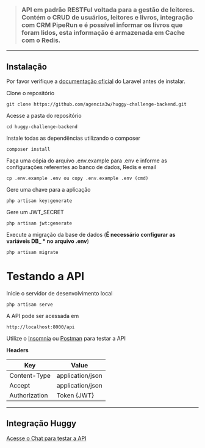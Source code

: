 > ### API em padrão RESTFul voltada para a gestão de leitores. Contém o CRUD de usuários, leitores e livros, integração com CRM PipeRun e é possível informar os livros que foram lidos, esta informação é armazenada em Cache com o Redis.

----------

## Instalação

Por favor verifique a [documentação oficial](https://laravel.com/docs/8.x/installation) do Laravel antes de instalar.

Clone o repositório

    git clone https://github.com/agencia3w/huggy-challenge-backend.git

Acesse a pasta do repositório

    cd huggy-challenge-backend

Instale todas as dependências utilizando o composer

    composer install

Faça uma cópia do arquivo .env.example para .env e informe as configurações referentes ao banco de dados, Redis e email

    cp .env.example .env ou copy .env.example .env (cmd)

Gere uma chave para a aplicação

    php artisan key:generate

Gere um JWT_SECRET

    php artisan jwt:generate

Execute a migração da base de dados (**É necessário configurar as variáveis DB_ * no arquivo .env**)

    php artisan migrate

# Testando a API

Inicie o servidor de desenvolvimento local

    php artisan serve

A API pode ser acessada em

    http://localhost:8000/api

Utilize o [Insomnia](https://insomnia.rest/download) ou [Postman](https://www.postman.com/downloads/) para testar a API

**Headers**

**Key**             | **Value**         |
|------------------	|------------------	|
| Content-Type     	| application/json 	|
| Accept 	        | application/json  |
| Authorization    	| Token {JWT}      	|


----------

## Integração Huggy
[Acesse o Chat para testar a API](https://huggy.agencia3w.com.br/)
